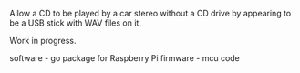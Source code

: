 Allow a CD to be played by a car stereo without a CD drive by appearing to be a USB stick with WAV files on it.

Work in progress.

software - go package for Raspberry Pi
firmware - mcu code

